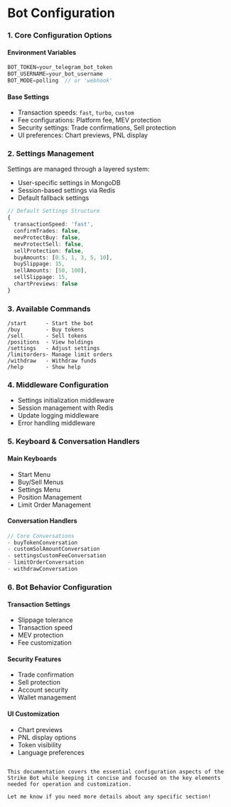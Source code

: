 # Bot Configuration

### 1. Core Configuration Options

#### Environment Variables

```typescript
BOT_TOKEN=your_telegram_bot_token
BOT_USERNAME=your_bot_username
BOT_MODE=polling  // or 'webhook'
```

#### Base Settings

* Transaction speeds: `fast`, `turbo`, `custom`
* Fee configurations: Platform fee, MEV protection
* Security settings: Trade confirmations, Sell protection
* UI preferences: Chart previews, PNL display

### 2. Settings Management

Settings are managed through a layered system:

* User-specific settings in MongoDB
* Session-based settings via Redis
* Default fallback settings

```typescript
// Default Settings Structure
{
  transactionSpeed: 'fast',
  confirmTrades: false,
  mevProtectBuy: false,
  mevProtectSell: false,
  sellProtection: false,
  buyAmounts: [0.5, 1, 3, 5, 10],
  buySlippage: 15,
  sellAmounts: [50, 100],
  sellSlippage: 15,
  chartPreviews: false
}
```

### 3. Available Commands

```
/start      - Start the bot
/buy        - Buy tokens
/sell       - Sell tokens
/positions  - View holdings
/settings   - Adjust settings
/limitorders- Manage limit orders
/withdraw   - Withdraw funds
/help       - Show help
```

### 4. Middleware Configuration

* Settings initialization middleware
* Session management with Redis
* Update logging middleware
* Error handling middleware

### 5. Keyboard & Conversation Handlers

#### Main Keyboards

* Start Menu
* Buy/Sell Menus
* Settings Menu
* Position Management
* Limit Order Management

#### Conversation Handlers

```typescript
// Core Conversations
- buyTokenConversation
- customSolAmountConversation
- settingsCustomFeeConversation
- limitOrderConversation
- withdrawConversation
```

### 6. Bot Behavior Configuration

#### Transaction Settings

* Slippage tolerance
* Transaction speed
* MEV protection
* Fee customization

#### Security Features

* Trade confirmation
* Sell protection
* Account security
* Wallet management

#### UI Customization

* Chart previews
* PNL display options
* Token visibility
* Language preferences

```

This documentation covers the essential configuration aspects of the Strike Bot while keeping it concise and focused on the key elements needed for operation and customization.

Let me know if you need more details about any specific section!
```
